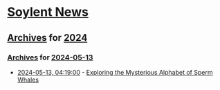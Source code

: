 # [Soylent News](../../../README.md)

## [Archives](../../index.md) for [2024](../index.md)

### [Archives](../../index.md) for [2024-05-13](index.md)

* [2024-05-13, 04:19:00](https://soylentnews.org/article.pl?sid=24/05/11/0415252&from=rss) - [Exploring the Mysterious Alphabet of Sperm Whales](https://soylentnews.org/article.pl?sid=24/05/11/0415252&from=rss)
